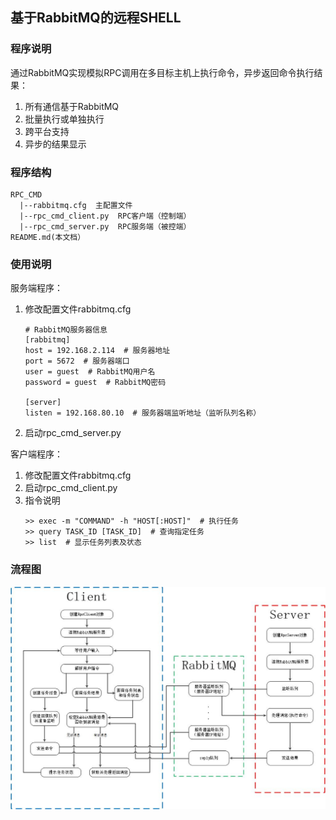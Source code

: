 ## 基于RabbitMQ的远程SHELL
### 程序说明
通过RabbitMQ实现模拟RPC调用在多目标主机上执行命令，异步返回命令执行结果：
1. 所有通信基于RabbitMQ
2. 批量执行或单独执行
3. 跨平台支持
4. 异步的结果显示


### 程序结构
```
RPC_CMD
  |--rabbitmq.cfg  主配置文件
  |--rpc_cmd_client.py  RPC客户端（控制端）
  |--rpc_cmd_server.py  RPC服务端（被控端）
README.md(本文档）
```

### 使用说明
服务端程序：
1. 修改配置文件rabbitmq.cfg
    ```
    # RabbitMQ服务器信息
    [rabbitmq]
    host = 192.168.2.114  # 服务器地址
    port = 5672  # 服务器端口
    user = guest  # RabbitMQ用户名
    password = guest  # RabbitMQ密码
    
    [server]
    listen = 192.168.80.10  # 服务器端监听地址（监听队列名称）
    ```
2. 启动rpc_cmd_server.py

客户端程序：
1. 修改配置文件rabbitmq.cfg
2. 启动rpc_cmd_client.py
3. 指令说明
    ```
    >> exec -m "COMMAND" -h "HOST[:HOST]"  # 执行任务
    >> query TASK_ID [TASK_ID]  # 查询指定任务
    >> list  # 显示任务列表及状态
    ```

### 流程图
![image](https://github.com/huyx1501/python-study/blob/master/Day11/RPC_CMD/RPC_CMD%E6%B5%81%E7%A8%8B%E5%9B%BE.jpg)